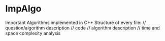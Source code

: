# ImpAlgo
Important Algorithms implemented in C++
Structure of every file:
  //   question/algorithm description
  //   code
  //   algorithm description
  //   time and space complexity analysis
